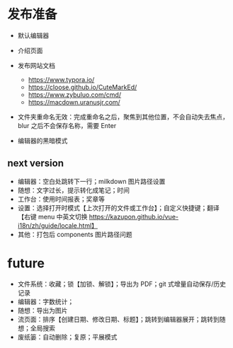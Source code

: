 # 发布准备

- 默认编辑器
- 介绍页面
- 发布网站文档

  - https://www.typora.io/
  - https://cloose.github.io/CuteMarkEd/
  - https://www.zybuluo.com/cmd/
  - https://macdown.uranusjr.com/

- 文件夹重命名无效：完成重命名之后，聚焦到其他位置，不会自动失去焦点，blur 之后不会保存名称，需要 Enter
- 编辑器的黑暗模式

## next version

- 编辑器：空白处跳转下一行；milkdown 图片路径设置
- 随想：文字过长，提示转化成笔记；时间
- 工作台：使用时间报表；奖章等
- 设置：选择打开时模式【上次打开的文件或工作台】；自定义快捷键；翻译【右键 menu 中英文切换 https://kazupon.github.io/vue-i18n/zh/guide/locale.html】
- 其他：打包后 components 图片路径问题

# future

- 文件系统：收藏；锁【加锁、解锁】；导出为 PDF；git 式增量自动保存/历史记录
- 编辑器：字数统计；
- 随想：导出为图片
- 流页面：排序【创建日期、修改日期、标题】；跳转到编辑器展开；跳转到随想；全局搜索
- 废纸篓：自动删除；复原；平展模式
